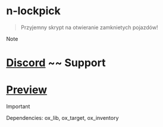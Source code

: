 # n-lockpick

> Przyjemny skrypt na otwieranie zamknietych pojazdów!

> [!NOTE]
> # [Discord]()  ~~ Support
> # [Preview]()

> [!IMPORTANT]
> Dependencies:
> ox_lib,
> ox_target,
> ox_inventory
